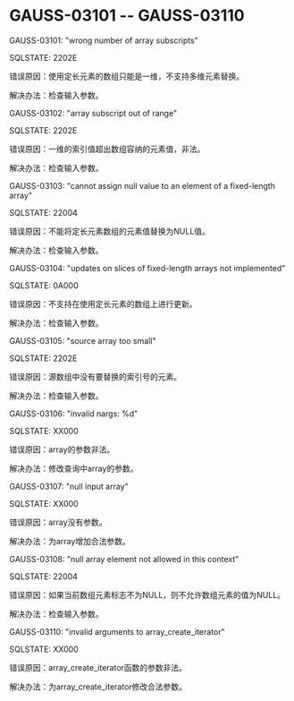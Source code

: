 # GAUSS-03101 -- GAUSS-03110<a name="ZH-CN_TOPIC_0302073524"></a>

GAUSS-03101: "wrong number of array subscripts"

SQLSTATE: 2202E

错误原因：使用定长元素的数组只能是一维，不支持多维元素替换。

解决办法：检查输入参数。

GAUSS-03102: "array subscript out of range"

SQLSTATE: 2202E

错误原因：一维的索引值超出数组容纳的元素值，非法。

解决办法：检查输入参数。

GAUSS-03103: "cannot assign null value to an element of a fixed-length array"

SQLSTATE: 22004

错误原因：不能将定长元素数组的元素值替换为NULL值。

解决办法：检查输入参数。

GAUSS-03104: "updates on slices of fixed-length arrays not implemented"

SQLSTATE: 0A000

错误原因：不支持在使用定长元素的数组上进行更新。

解决办法：检查输入参数。

GAUSS-03105: "source array too small"

SQLSTATE: 2202E

错误原因：源数组中没有要替换的索引号的元素。

解决办法：检查输入参数。

GAUSS-03106: "invalid nargs: %d"

SQLSTATE: XX000

错误原因：array的参数非法。

解决办法：修改查询中array的参数。

GAUSS-03107: "null input array"

SQLSTATE: XX000

错误原因：array没有参数。

解决办法：为array增加合法参数。

GAUSS-03108: "null array element not allowed in this context"

SQLSTATE: 22004

错误原因：如果当前数组元素标志不为NULL，则不允许数组元素的值为NULL。

解决办法：检查输入参数。

GAUSS-03110: "invalid arguments to array\_create\_iterator"

SQLSTATE: XX000

错误原因：array\_create\_iterator函数的参数非法。

解决办法：为array\_create\_iterator修改合法参数。
